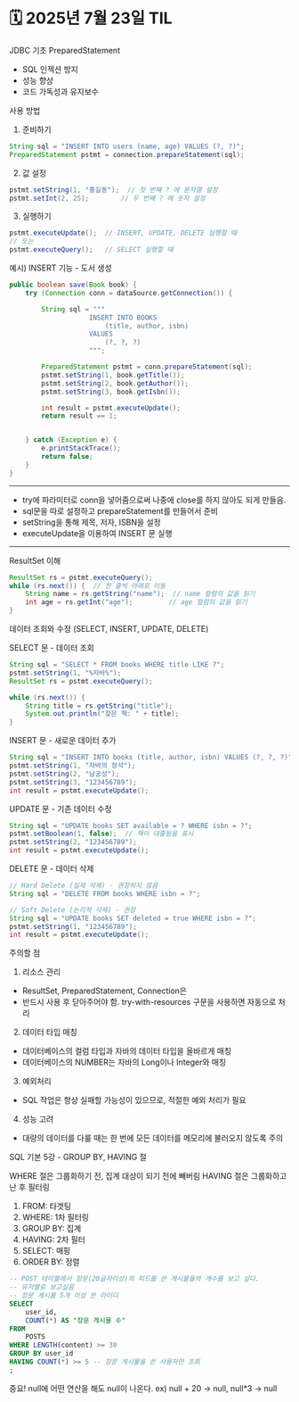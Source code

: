 # 🗓️ 2025년 7월 23일 TIL


JDBC 기초
PreparedStatement
- SQL 인젝션 방지
- 성능 향상
- 코드 가독성과 유지보수

사용 방법
1. 준비하기
```java
String sql = "INSERT INTO users (name, age) VALUES (?, ?)";
PreparedStatement pstmt = connection.prepareStatement(sql);
```
2. 값 설정
```java
pstmt.setString(1, "홍길동");  // 첫 번째 ? 에 문자열 설정
pstmt.setInt(2, 25);        // 두 번째 ? 에 숫자 설정
```
3. 실행하기
```java
pstmt.executeUpdate();  // INSERT, UPDATE, DELETE 실행할 때
// 또는
pstmt.executeQuery();   // SELECT 실행할 때
```
예시) INSERT 기능 - 도서 생성
```java
public boolean save(Book book) {
    try (Connection conn = dataSource.getConnection()) {

        String sql = """
                    INSERT INTO BOOKS
                        (title, author, isbn)
                    VALUES
                        (?, ?, ?)
                    """;

        PreparedStatement pstmt = conn.prepareStatement(sql);
        pstmt.setString(1, book.getTitle());
        pstmt.setString(2, book.getAuthor());
        pstmt.setString(3, book.getIsbn());

        int result = pstmt.executeUpdate();
        return result == 1;


    } catch (Exception e) {
        e.printStackTrace();
        return false;
    }
}

```
---
- try에 파라미터로 conn을 넣어줌으로써 나중에 close를 하지 않아도
  되게 만들음.
- sql문을 따로 설정하고 prepareStatement를 만들어서 준비
- setString을 통해 제목, 저자, ISBN을 설정
- executeUpdate을 이용하여 INSERT 문 실행


---

ResultSet 이해
```java
ResultSet rs = pstmt.executeQuery();
while (rs.next()) {  // 한 줄씩 아래로 이동
    String name = rs.getString("name");  // name 컬럼의 값을 읽기
    int age = rs.getInt("age");         // age 컬럼의 값을 읽기
}

```


데이터 조회와 수정
(SELECT, INSERT, UPDATE, DELETE)

SELECT 문 - 데이터 조회

```java
String sql = "SELECT * FROM books WHERE title LIKE ?";
pstmt.setString(1, "%자바%");
ResultSet rs = pstmt.executeQuery();

while (rs.next()) {
    String title = rs.getString("title");
    System.out.println("찾은 책: " + title);
}

```

INSERT 문 - 새로운 데이터 추가
```java
String sql = "INSERT INTO books (title, author, isbn) VALUES (?, ?, ?)";
pstmt.setString(1, "자바의 정석");
pstmt.setString(2, "남궁성");
pstmt.setString(3, "123456789");
int result = pstmt.executeUpdate();

```

UPDATE 문 - 기존 데이터 수정
```java
String sql = "UPDATE books SET available = ? WHERE isbn = ?";
pstmt.setBoolean(1, false);  // 책이 대출됨을 표시
pstmt.setString(2, "123456789");
int result = pstmt.executeUpdate();

```

DELETE 문 - 데이터 삭제
```java
// Hard Delete (실제 삭제) - 권장하지 않음
String sql = "DELETE FROM books WHERE isbn = ?";

// Soft Delete (논리적 삭제) - 권장
String sql = "UPDATE books SET deleted = true WHERE isbn = ?";
pstmt.setString(1, "123456789");
int result = pstmt.executeUpdate();

```

주의할 점

1. 리소스 관리
- ResultSet, PreparedStatement, Connection은 
- 반드시 사용 후 닫아주어야 함. try-with-resources 구문을 사용하면 자동으로 처리
2. 데이터 타입 매칭
- 데이터베이스의 컬럼 타입과 자바의 데이터 타입을 올바르게 매칭
- 데이터베이스의 NUMBER는 자바의 Long이나 Integer와 매칭
3. 예외처리
- SQL 작업은 항상 실패할 가능성이 있으므로, 적절한 예외 처리가 필요
4. 성능 고려
- 대량의 데이터를 다룰 때는 한 번에 모든 데이터를 메모리에 불러오지 않도록 주의






































SQL 기본
5강 - GROUP BY, HAVING 절


WHERE 절은 그룹화하기 전, 집계 대상이 되기 전에 빼버림
HAVING 절은 그룹화하고 난 후 필터링

 
1. FROM: 타겟팅
2. WHERE: 1차 필터링
3. GROUP BY: 집계
4. HAVING: 2차 필터
5. SELECT: 매핑
6. ORDER BY: 정렬

```sql
-- POST 테이블에서 장문(20글자이상)의 피드를 쓴 게시물들의 개수를 보고 싶다.
-- 유저별로 보고싶음
-- 장문 게시물 5개 이상 쓴 아이디
SELECT
    user_id,
    COUNT(*) AS "장문 게시물 수"
FROM
    POSTS
WHERE LENGTH(content) >= 30
GROUP BY user_id
HAVING COUNT(*) >= 5 -- 장문 게시물을 쓴 사용자만 조회
;
```




중요!
null에 어떤 연산을 해도 null이 나온다.
ex) null + 20 -> null, null*3 -> null
